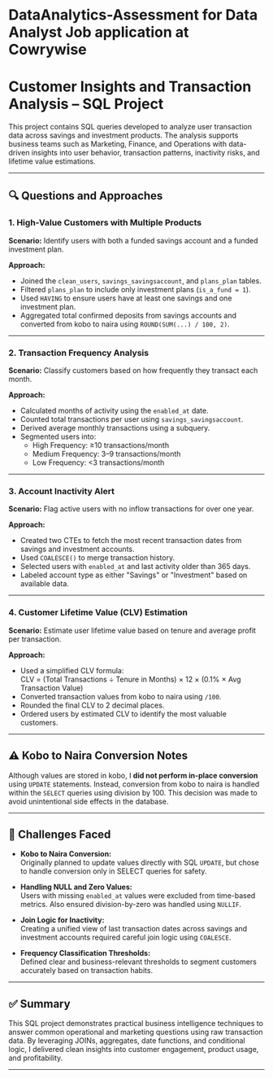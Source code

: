 # DataAnalytics-Assessment for Data Analyst Job application at Cowrywise

# Customer Insights and Transaction Analysis – SQL Project

This project contains SQL queries developed to analyze user transaction data across savings and investment products. The analysis supports business teams such as Marketing, Finance, and Operations with data-driven insights into user behavior, transaction patterns, inactivity risks, and lifetime value estimations.

---

## 🔍 Questions and Approaches

### 1. High-Value Customers with Multiple Products

**Scenario:** Identify users with both a funded savings account and a funded investment plan.

**Approach:**  
- Joined the `clean_users`, `savings_savingsaccount`, and `plans_plan` tables.  
- Filtered `plans_plan` to include only investment plans (`is_a_fund = 1`).  
- Used `HAVING` to ensure users have at least one savings and one investment plan.  
- Aggregated total confirmed deposits from savings accounts and converted from kobo to naira using `ROUND(SUM(...) / 100, 2)`.

---

### 2. Transaction Frequency Analysis

**Scenario:** Classify customers based on how frequently they transact each month.

**Approach:**  
- Calculated months of activity using the `enabled_at` date.  
- Counted total transactions per user using `savings_savingsaccount`.  
- Derived average monthly transactions using a subquery.  
- Segmented users into:
  - High Frequency: ≥10 transactions/month  
  - Medium Frequency: 3–9 transactions/month  
  - Low Frequency: <3 transactions/month

---

### 3. Account Inactivity Alert

**Scenario:** Flag active users with no inflow transactions for over one year.

**Approach:**  
- Created two CTEs to fetch the most recent transaction dates from savings and investment accounts.  
- Used `COALESCE()` to merge transaction history.  
- Selected users with `enabled_at` and last activity older than 365 days.  
- Labeled account type as either "Savings" or "Investment" based on available data.

---

### 4. Customer Lifetime Value (CLV) Estimation

**Scenario:** Estimate user lifetime value based on tenure and average profit per transaction.

**Approach:**  
- Used a simplified CLV formula:  
CLV = (Total Transactions ÷ Tenure in Months) × 12 × (0.1% × Avg Transaction Value)
- Converted transaction values from kobo to naira using `/100`.  
- Rounded the final CLV to 2 decimal places.  
- Ordered users by estimated CLV to identify the most valuable customers.

---

## ⚠️ Kobo to Naira Conversion Notes

Although values are stored in kobo, I **did not perform in-place conversion** using `UPDATE` statements. Instead, conversion from kobo to naira is handled within the `SELECT` queries using division by 100. This decision was made to avoid unintentional side effects in the database.

---

## 🧩 Challenges Faced

- **Kobo to Naira Conversion:**  
Originally planned to update values directly with SQL `UPDATE`, but chose to handle conversion only in SELECT queries for safety.

- **Handling NULL and Zero Values:**  
Users with missing `enabled_at` values were excluded from time-based metrics. Also ensured division-by-zero was handled using `NULLIF`.

- **Join Logic for Inactivity:**  
Creating a unified view of last transaction dates across savings and investment accounts required careful join logic using `COALESCE`.

- **Frequency Classification Thresholds:**  
Defined clear and business-relevant thresholds to segment customers accurately based on transaction habits.

---

## ✅ Summary

This SQL project demonstrates practical business intelligence techniques to answer common operational and marketing questions using raw transaction data. By leveraging JOINs, aggregates, date functions, and conditional logic, I delivered clean insights into customer engagement, product usage, and profitability.

---
